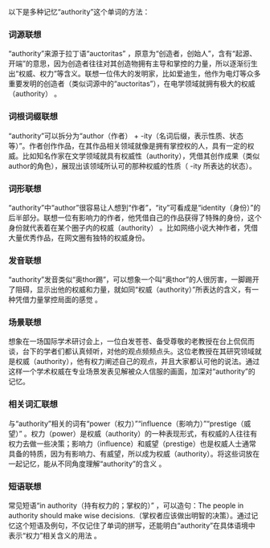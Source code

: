 以下是多种记忆“authority”这个单词的方法：

### 词源联想
“authority”来源于拉丁语“auctoritas” ，原意为“创造者，创始人”，含有“起源、开端”的意思，因为创造者往往对其创造物拥有主导和掌控的力量，所以逐渐衍生出“权威、权力”等含义。联想一位伟大的发明家，比如爱迪生，他作为电灯等众多重要发明的创造者（类似词源中的“auctoritas”），在电学领域就拥有极大的权威（authority） 。

### 词根词缀联想
“authority”可以拆分为“author（作者） + -ity（名词后缀，表示性质、状态等）”。作者创作作品，在其作品相关领域就像是拥有掌控权的人，具有一定的权威。比如知名作家在文学领域就具有权威性（authority），凭借其创作成果（类似author的角色），展现出该领域所认可的那种权威的性质（ -ity 所表达的状态）。

### 词形联想
“authority”中“author”很容易让人想到“作者”，“ity”可看成是“identity（身份）”的后半部分。联想一位有影响力的作者，他凭借自己的作品获得了特殊的身份，这个身份就代表着在某个圈子内的权威（authority） 。比如网络小说大神作者，凭借大量优秀作品，在网文圈有独特的权威身份。

### 发音联想
“authority”发音类似“奥thor踢”，可以想象一个叫“奥thor”的人很厉害，一脚踢开了阻碍，显示出他的权威和力量，就如同“权威（authority）”所表达的含义，有一种凭借力量掌控局面的感觉 。

### 场景联想
想象在一场国际学术研讨会上，一位白发苍苍、备受尊敬的老教授在台上侃侃而谈，台下的学者们都认真倾听，对他的观点频频点头。这位老教授在其研究领域就是权威（authority），他有权力阐述自己的观点，并且大家都认可他的说法。通过这样一个学术权威在专业场景发表见解被众人信服的画面，加深对“authority”的记忆。

### 相关词汇联想
与“authority”相关的词有“power（权力）”“influence（影响力）”“prestige（威望）” 。权力（power）是权威（authority）的一种表现形式，有权威的人往往有权力去做一些决策；影响力（influence）和威望（prestige）也是权威人士通常具备的特质，因为有影响力、有威望，所以成为权威（authority）。将这些词放在一起记忆，能从不同角度理解“authority”的含义 。

### 短语联想
常见短语“in authority（持有权力的；掌权的）” ，可以造句：The people in authority should make wise decisions.（掌权者应该做出明智的决策）。通过记忆这个短语及例句，不仅记住了单词的拼写，还能明白“authority”在具体语境中表示“权力”相关含义的用法 。 